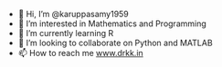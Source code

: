 - 👋 Hi, I’m @karuppasamy1959
- 👀 I’m interested in Mathematics and Programming  
- 🌱 I’m currently learning R
- 💞️ I’m looking to collaborate on Python and MATLAB
- 📫 How to reach me   www.drkk.in

<!---
karuppasamy1959/karuppasamy1959 is a ✨ special ✨ repository because its `README.md` (this file) appears on your GitHub profile.
You can click the Preview link to take a look at your changes.
--->

